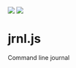 ![](https://github.com/bothzoli/jrnl.js/workflows/cibuild/badge.svg) ![](https://github.com/bothzoli/jrnl.js/workflows/bidaily/badge.svg)

# jrnl.js
Command line journal
